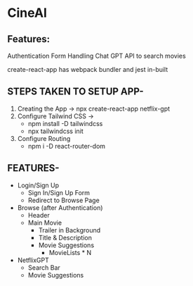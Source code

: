 # CineAI

## Features:

Authentication
Form Handling
Chat GPT API to search movies

create-react-app has webpack bundler and jest in-built

## STEPS TAKEN TO SETUP APP-

1. Creating the App -> npx create-react-app netflix-gpt
2. Configure Tailwind CSS ->
   - npm install -D tailwindcss
   - npx tailwindcss init
3. Configure Routing
   - npm i -D react-router-dom

## FEATURES-

- Login/Sign Up
  - Sign In/Sign Up Form
  - Redirect to Browse Page
- Browse (after Authentication)
  - Header
  - Main Movie
    - Trailer in Background
    - Title & Description
    - Movie Suggestions
      - MovieLists \* N
- NetflixGPT
  - Search Bar
  - Movie Suggestions
